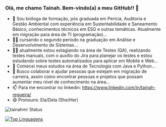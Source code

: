 ### Olá, me chamo Tainah. Bem-vindo(a) a meu GitHub!! 👋

- 🔭 Sou bióloga de formação, pós graduada em Perícia, Auditoria e Gestão Ambiental com experiência em Sustentabilidade e Saneamento Básico, conhecimentos técnicos em ESG e outras temáticas. Atualmente em migração para área de TI (programação)...
- 👩‍🎓 cursando o segundo período na graduação em Análise e Desenvolvimento de Sistemas...
- 👩‍💻 atualmente estou estagiando na área de Testes (QA), realizando testes manuais, com o auxílio do Jira para planejar os testes e estou estudando sobre testes automatizados para aplicar em Mobile e Web...
- 🌱 Comecei meus estudos na área de Tecnologia com Java e Python...
- 👯 Busco colaborar e ajudar pessoas que estejam em migração de carreira, assim como encontrar pessoas e projetos que possam aumentar meu nível de conhecimento na área...
- 📫 Para me encontrar no linkedin: https://www.linkedin.com/in/tainah-regueira/
- 😄 Pronouns: Ela/Dela (She/Her)


![tainahmr Status](https://github-readme-stats.vercel.app/api?username=tainahmr&show_icons=true)

[![Top Linguagens](https://github-readme-stats.vercel.app/api/top-langs/?username=tainahmr&layout=compact)](https://github.com/anuraghazra/github-readme-stats)

